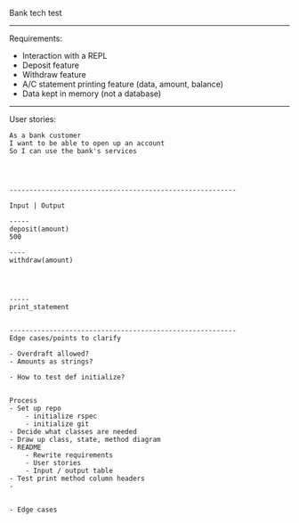 Bank tech test

---------------------------------------------------------

Requirements:
 - Interaction with a REPL
 - Deposit feature
 - Withdraw feature
 - A/C statement printing feature (data, amount, balance)
 - Data kept in memory (not a database)

---------------------------------------------------------

User stories:

```
As a bank customer
I want to be able to open up an account
So I can use the bank's services
```

```



---------------------------------------------------------

Input | Output

-----
deposit(amount)
500 

----
withdraw(amount)




-----
print_statement


---------------------------------------------------------
Edge cases/points to clarify

- Overdraft allowed?
- Amounts as strings?

- How to test def initialize?


Process
- Set up repo
    - initialize rspec
    - initialize git
- Decide what classes are needed
- Draw up class, state, method diagram
- README
    - Rewrite requirements
    - User stories
    - Input / output table
- Test print method column headers
- 


- Edge cases